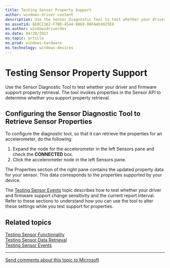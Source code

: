 ```yaml
---
title: Testing Sensor Property Support
author: windows-driver-content
description: Use the Sensor Diagnostic Tool to test whether your driver and firmware support property retrieval.
ms.assetid: 6E8C2162-F7BD-4544-8869-00FA4E4925E0
ms.author: windowsdriverdev
ms.date: 04/20/2017
ms.topic: article
ms.prod: windows-hardware
ms.technology: windows-devices
---
```


# Testing Sensor Property Support


Use the Sensor Diagnostic Tool to test whether your driver and firmware support property retrieval. The tool invokes properties in the Sensor API to determine whether you support property retrieval.
 

## Configuring the Sensor Diagnostic Tool to Retrieve Sensor Properties


To configure the diagnostic tool, so that it can retrieve the properties for an accelerometer, do the following:

1.  Expand the node for the accelerometer in the left Sensors pane and check the **CONNECTED** box.
2.  Click the accelerometer node in the left Sensors pane.

The Properties section of the right pane contains the updated property data for your sensor. This data corresponds to the properties supported by your device.

The [Testing Sensor Events](testing-sensor-events.md) topic describes how to test whether your driver and firmware support change sensitivity and the current report interval. Refer to these sections to understand how you can use the tool to alter these settings while you test support for properties.

## Related topics
[Testing Sensor Functionality](testing-sensor-functionality.md)  
[Testing Sensor Data Retrieval](testing-sensor-properties.md)  
[Testing Sensor Events](testing-sensor-events.md)  

--------------------
[Send comments about this topic to Microsoft](mailto:wsddocfb@microsoft.com?subject=Documentation%20feedback%20%5Bsensors\sensors%5D:%20Testing%20Sensor%20Property%20Support%20%20RELEASE:%20%281/12/2017%29&body=%0A%0APRIVACY%20STATEMENT%0A%0AWe%20use%20your%20feedback%20to%20improve%20the%20documentation.%20We%20don't%20use%20your%20email%20address%20for%20any%20other%20purpose,%20and%20we'll%20remove%20your%20email%20address%20from%20our%20system%20after%20the%20issue%20that%20you're%20reporting%20is%20fixed.%20While%20we're%20working%20to%20fix%20this%20issue,%20we%20might%20send%20you%20an%20email%20message%20to%20ask%20for%20more%20info.%20Later,%20we%20might%20also%20send%20you%20an%20email%20message%20to%20let%20you%20know%20that%20we've%20addressed%20your%20feedback.%0A%0AFor%20more%20info%20about%20Microsoft's%20privacy%20policy,%20see%20http://privacy.microsoft.com/default.aspx. "Send comments about this topic to Microsoft")


